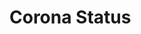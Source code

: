 # Corona Status

<!-- ![github.com/rsmnarts/rsmnarts.com](https://source.unsplash.com/random/1600x900) -->

<!--
**github.com/rsmnarts/rsmnarts/github.com/rsmnarts/rsmnarts** is a ✨ _special_ ✨ repository because its `README.md` (this file) appears on your GitHub profile.

### Hi there 👋

Here are some ideas to get you started:

- 🔭 I’m currently working on ...
- 🌱 I’m currently learning ...
- 👯 I’m looking to collaborate on ...
- 🤔 I’m looking for help with ...
- 💬 Ask me about ...
- 📫 How to reach me: ...
- 😄 Pronouns: ...
- ⚡ Fun fact: ...
-->

